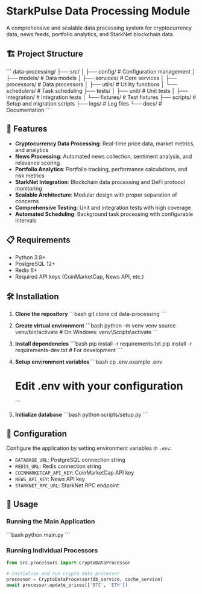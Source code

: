 # StarkPulse Data Processing Module

A comprehensive and scalable data processing system for cryptocurrency data, news feeds, portfolio analytics, and StarkNet blockchain data.

## 🏗️ Project Structure

\`\`\`
data-processing/
├── src/
│   ├── config/              # Configuration management
│   ├── models/              # Data models
│   ├── services/            # Core services
│   ├── processors/          # Data processors
│   ├── utils/               # Utility functions
│   └── schedulers/          # Task scheduling
├── tests/
│   ├── unit/                # Unit tests
│   ├── integration/         # Integration tests
│   └── fixtures/            # Test fixtures
├── scripts/                 # Setup and migration scripts
├── logs/                    # Log files
└── docs/                    # Documentation
\`\`\`

## 🚀 Features

- **Cryptocurrency Data Processing**: Real-time price data, market metrics, and analytics
- **News Processing**: Automated news collection, sentiment analysis, and relevance scoring
- **Portfolio Analytics**: Portfolio tracking, performance calculations, and risk metrics
- **StarkNet Integration**: Blockchain data processing and DeFi protocol monitoring
- **Scalable Architecture**: Modular design with proper separation of concerns
- **Comprehensive Testing**: Unit and integration tests with high coverage
- **Automated Scheduling**: Background task processing with configurable intervals

## 📋 Requirements

- Python 3.8+
- PostgreSQL 12+
- Redis 6+
- Required API keys (CoinMarketCap, News API, etc.)

## 🛠️ Installation

1. **Clone the repository**
   \`\`\`bash
   git clone <repository-url>
   cd data-processing
   \`\`\`

2. **Create virtual environment**
   \`\`\`bash
   python -m venv venv
   source venv/bin/activate  # On Windows: venv\Scripts\activate
   \`\`\`

3. **Install dependencies**
   \`\`\`bash
   pip install -r requirements.txt
   pip install -r requirements-dev.txt  # For development
   \`\`\`

4. **Setup environment variables**
   \`\`\`bash
   cp .env.example .env
   # Edit .env with your configuration
   \`\`\`

5. **Initialize database**
   \`\`\`bash
   python scripts/setup.py
   \`\`\`

## 🔧 Configuration

Configure the application by setting environment variables in `.env`:

- `DATABASE_URL`: PostgreSQL connection string
- `REDIS_URL`: Redis connection string
- `COINMARKETCAP_API_KEY`: CoinMarketCap API key
- `NEWS_API_KEY`: News API key
- `STARKNET_RPC_URL`: StarkNet RPC endpoint

## 🏃 Usage

### Running the Main Application

\`\`\`bash
python main.py
\`\`\`

### Running Individual Processors

```python
from src.processors import CryptoDataProcessor

# Initialize and run crypto data processor
processor = CryptoDataProcessor(db_service, cache_service)
await processor.update_prices(['BTC', 'ETH'])
